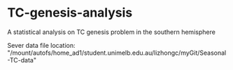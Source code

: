 # TC-genesis-analysis
A statistical analysis on TC genesis problem in the southern hemisphere

Sever data file location: "/mount/autofs/home_ad1/student.unimelb.edu.au/lizhongc/myGit/Seasonal-TC-data"
